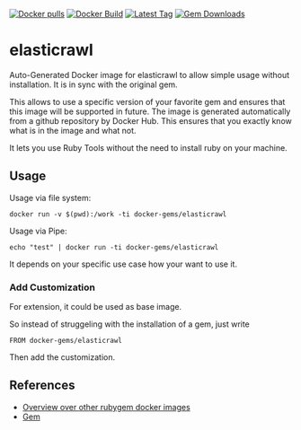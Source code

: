 [![Docker pulls](https://img.shields.io/docker/pulls/rubygem/elasticrawl.svg)](https://hub.docker.com/r/rubygem/elasticrawl/)
[![Docker Build](https://img.shields.io/docker/automated/rubygem/elasticrawl.svg)](https://hub.docker.com/r/rubygem/elasticrawl/)
[![Latest Tag](https://img.shields.io/github/tag/docker-rubygem/elasticrawl.svg)](https://hub.docker.com/r/rubygem/elasticrawl/)
[![Gem Downloads](https://img.shields.io/gem/dt/elasticrawl.svg)](https://rubygems.org/gems/elasticrawl/)
# elasticrawl

Auto-Generated Docker image for elasticrawl to allow simple usage without installation.
It is in sync with the original gem.

This allows to use a specific version of your favorite gem and ensures that this image will be supported in future.
The image is generated automatically from a github repository by Docker Hub.
This ensures that you exactly know what is in the image and what not.

It lets you use Ruby Tools without the need to install ruby on your machine.

## Usage

Usage via file system:

`docker run -v $(pwd):/work -ti docker-gems/elasticrawl`

Usage via Pipe:

`echo "test" | docker run -ti docker-gems/elasticrawl`

It depends on your specific use case how your want to use it.

### Add Customization

For extension, it could be used as base image.

So instead of struggeling with the installation of a gem, just write

`FROM docker-gems/elasticrawl`

Then add the customization.

## References

 - [Overview over other rubygem docker images](https://github.com/thinkbot/docker-rubygem)
 - [Gem](https://rubygems.org/gems/elasticrawl/)
